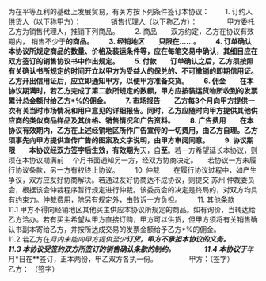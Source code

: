 
 


为在平等互利的基础上发展贸易，有关方按下列条件签订本协议：
　　1. 订约人　　
　　供货人（以下称甲方）：　　
　　销售代理人（以下称乙方）：　　
　　甲方委托乙方为销售代理人，推销下列商品。
　　2. 商品　　双方约定，乙方在协议有效期内， 销售不少于**的商品。
　　3. 经销地区　　只限在……。
　　4. 订单确认　　本协议所规定商品的数量、价格及装运条件等，应在每笔交易中确认，其细目应在双方签订的销售协议书中作出规定。
　　5. 付款　　订单确认之后，乙方须按照有关确认书所规定的时间开立以甲方为受益人的保兑的、不可撤销的即期信用证。乙方开出信用证后，应立即通知甲方，以便甲方准备交货。
　　6. 佣金　　在本协议期满时，若乙方完成了第二款所规定的数额，甲方应按装运货物所收到的发票累计总金额付给乙方*%的佣金。
　　7. 市场报告　　乙方每3个月向甲方提供一次有关当时市场情况和用户意见的详细报告。同时，乙方应随时向甲方提供其他供应商的类似商品样品及其价格、销售情况和广告资料。
　　8. 广告费用　　在本协议有效期内，乙方在上述经销地区所作广告宣传的一切费用，由乙方自理。乙方须事先向甲方提供宣传广告的图案及文字说明，由甲方审阅同意。
　　9. 协议期限　　本协议经双方签字后生效，有效期为**天，自**至**。若一方希望延长本协议，则须在本协议期满前　 个月书面通知另一方，经双方协商决定。　　若协议一方未履行协议条款，另一方有权终止协议。
　　10. 仲裁　　在履行协议过程中，如产生争议，双方应友好协商解决。若通过友好协商达不成协议，则提交
苏州
仲裁委员会，根据该会仲裁程序暂行规定进行仲裁。该委员会的决定是终局的，对双方均具有约束力。仲裁费用，除另有规定外，由败诉一方负担。
　　11. 其他条款　　
　　11.1 甲方不得向经销地区其他买主供应本协议所规定的商品。如有询价，当转达给乙方洽办。若有买主希望从甲方直接订购，甲方可以供货，但甲方须将有关销售确认书副本寄给乙方，并按所达成交易的发票金额给予乙方*%的佣金。　　
　　11.2 若乙方在*月内未能向甲方提供至少**订货，甲方不承担本协议的义务。　　
　　11.3 本协议受签约双方所签订的销售确认条款的制约。　　
　　11.4 本协议于**年*月*日在**签订，正本两份，甲乙双方各执一份。
　　
　　甲方：（签字）　　　　　　　　　　　　乙方： （签字）

 


 

 
 
 
 
 
  


  
 

  


  


  
 
 
 
 

